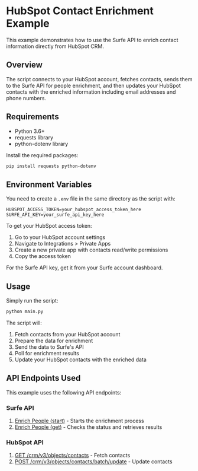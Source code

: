 # HubSpot Contact Enrichment Example

This example demonstrates how to use the Surfe API to enrich contact information directly from HubSpot CRM.

## Overview

The script connects to your HubSpot account, fetches contacts, sends them to the Surfe API for people enrichment, and then updates your HubSpot contacts with the enriched information including email addresses and phone numbers.

## Requirements

- Python 3.6+
- requests library
- python-dotenv library

Install the required packages:

```bash
pip install requests python-dotenv
```

## Environment Variables

You need to create a `.env` file in the same directory as the script with:

```
HUBSPOT_ACCESS_TOKEN=your_hubspot_access_token_here
SURFE_API_KEY=your_surfe_api_key_here
```

To get your HubSpot access token:
1. Go to your HubSpot account settings
2. Navigate to Integrations > Private Apps
3. Create a new private app with contacts read/write permissions
4. Copy the access token

For the Surfe API key, get it from your Surfe account dashboard.

## Usage

Simply run the script:

```bash
python main.py
```

The script will:
1. Fetch contacts from your HubSpot account
2. Prepare the data for enrichment
3. Send the data to Surfe's API
4. Poll for enrichment results
5. Update your HubSpot contacts with the enriched data


## API Endpoints Used

This example uses the following API endpoints:

### Surfe API
1. [Enrich People (start)](https://developers.surfe.com/public-003-create-bulk-enrichment) - Starts the enrichment process
2. [Enrich People (get)](https://developers.surfe.com/public-004-get-bulk-enrichment) - Checks the status and retrieves results

### HubSpot API
1. [GET /crm/v3/objects/contacts](https://developers.hubspot.com/docs/reference/api/crm/objects/contacts#get-crm-v3-objects-contacts) - Fetch contacts
2. [POST /crm/v3/objects/contacts/batch/update](https://developers.hubspot.com/docs/reference/api/crm/objects/contacts#post-crm-v3-objects-contacts-batch-update) - Update contacts 